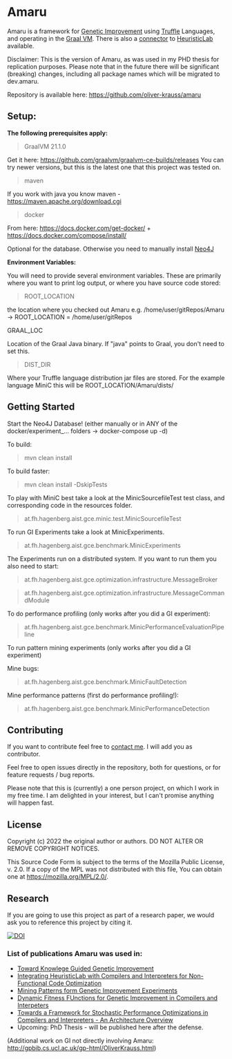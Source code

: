 # Amaru

Amaru is a framework for [Genetic Improvement](http://geneticimprovementofsoftware.com/) using [Truffle](https://www.graalvm.org/22.0/graalvm-as-a-platform/language-implementation-framework/) Languages, and operating in the [Graal VM](https://www.graalvm.org/).
There is also a [connector](https://raw.githubusercontent.com/oliver-krauss/heuristiclabconnector) to [HeuristicLab](https://dev.heuristiclab.com) available.

Disclaimer: This is the version of Amaru, as was used in my PHD thesis for replication purposes. Please note that in the future there will be significant (breaking) changes, including all package names which will be migrated to dev.amaru.

Repository is available here: https://github.com/oliver-krauss/amaru

## Setup:

**The following prerequisites apply:**

> GraalVM 21.1.0 

Get it here: https://github.com/graalvm/graalvm-ce-builds/releases You can try newer versions, but this is the latest one that this project was tested on.

> maven

If you work with java you know maven - https://maven.apache.org/download.cgi

> docker 

From here: https://docs.docker.com/get-docker/ + https://docs.docker.com/compose/install/

Optional for the database. Otherwise you need to manually install [Neo4J](https://neo4j.com/docs/operations-manual/current/installation/)

**Environment Variables:**

You will need to provide several environment variables. 
These are primarily where you want to print log output,
or where you have source code stored:

> ROOT_LOCATION 

the location where you checked out Amaru e.g. /home/user/gitRepos/Amaru -> ROOT_LOCATION =  /home/user/gitRepos

GRAAL_LOC 

Location of the Graal Java binary. If "java" points to Graal, you don't need to set this.

> DIST_DIR 

Where your Truffle language distribution jar files are stored. For the example language MiniC this will be ROOT_LOCATION/Amaru/dists/

## Getting Started

Start the Neo4J Database!
(either manually or in ANY of the docker/experiment_... folders -> docker-compose up -d)

To build:
> mvn clean install

To build faster:
> mvn clean install -DskipTests

To play with MiniC best take a look at the MinicSourcefileTest test class, and corresponding code in the resources folder.
> at.fh.hagenberg.aist.gce.minic.test.MinicSourcefileTest

To run GI Experiments take a look at MinicExperiments. 
> at.fh.hagenberg.aist.gce.benchmark.MinicExperiments

The Experiments run on a distributed system. If you want to run them you also need to start:
> at.fh.hagenberg.aist.gce.optimization.infrastructure.MessageBroker

> at.fh.hagenberg.aist.gce.optimization.infrastructure.MessageCommandModule

To do performance profiling (only works after you did a GI experiment): 
> at.fh.hagenberg.aist.gce.benchmark.MinicPerformanceEvaluationPipeline

To run pattern mining experiments (only works after you did a GI experiment)

Mine bugs:
> at.fh.hagenberg.aist.gce.benchmark.MinicFaultDetection

Mine performance patterns (first do performance profiling!):
> at.fh.hagenberg.aist.gce.benchmark.MinicPerformanceDetection

## Contributing

If you want to contribute feel free to [contact me](https://github.com/oliver-krauss). I will add you as contributor.

Feel free to open issues directly in the repository, both for questions, or for feature requests / bug reports.

Please note that this is (currently) a one person project, on which I work in my free time. I am delighted in your interest, but I can't promise anything will happen fast.

## License

Copyright (c) 2022 the original author or authors. DO NOT ALTER OR REMOVE COPYRIGHT NOTICES.

This Source Code Form is subject to the terms of the Mozilla Public License, v. 2.0. If a copy of the MPL was not
distributed with this file, You can obtain one at https://mozilla.org/MPL/2.0/.

## Research

If you are going to use this project as part of a research paper, we would ask you to reference this project by citing
it.

[![DOI](https://zenodo.org/badge/342275963.svg)](https://zenodo.org/badge/latestdoi/342275963)

### List of publications Amaru was used in:

- [Toward Knowlege Guided Genetic Improvement](https://dl.acm.org/doi/10.1145/3387940.3392172)
- [Integrating HeuristicLab with Compilers and Interpreters for Non-Functional Code Optimization](https://dl.acm.org/doi/10.1145/3377929.3398103)
- [Mining Patterns form Genetic Improvement Experiments](https://ieeexplore.ieee.org/document/8823638)
- [Dynamic Fitness FUnctions for Genetic Improvement in Compilers and Interpeters](https://dl.acm.org/doi/10.1145/3205651.3208308)
- [Towards a Framework for Stochastic Performance Optimizations in Compilers and Interpreters - An Architecture Overview](https://dl.acm.org/doi/10.1145/3237009.3237024)
- Upcoming: PhD Thesis - will be published here after the defense.

(Additional work on GI not directly involving Amaru: http://gpbib.cs.ucl.ac.uk/gp-html/OliverKrauss.html)
